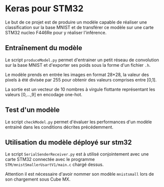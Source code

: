 # Keras pour STM32
Le but de ce projet est de produire un modèle capable de réaliser une classification sur la base MNIST et de transférer ce modèle sur une carte STM32 nucleo F446Re pour y réaliser l'inférence.

## Entraînement du modèle

Le script `produceModel.py` permet d'entrainer un petit réseau de convolution sur la base MNIST et d'exporter ses poids sous la forme d'un fichier `.h`.

Le modèle prends en entrée les images en format 28*28, la valeur des pixels à été divisée par 255 pour obtenir des valeurs comprises entre [0,1].

La sortie est un vecteur de 10 nombres à virgule flottante représentant les valeurs [0,...,9] en encodage one-hot.

## Test d'un modèle

Le script `checkModel.py` permet d'évaluer les performances d'un modèle entrainé dans les conditions décrites précédemment.

## Utilisation du modèle déployé sur stm32

Le script `SerialSenderReceiver.py` est à utilisé conjointement avec une carte STM32 connectée avec le programme `STM/mnistSmallerUsartV1/main.c` chargé dessus.

Attention il est nécessaire d'avoir nommer son modèle `mnistsmall` lors de son chargement sous Cube MX.